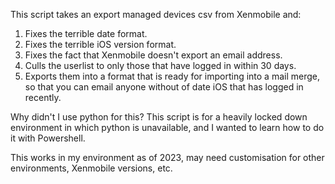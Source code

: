 This script takes an export managed devices csv from Xenmobile and:
1. Fixes the terrible date format.
2. Fixes the terrible iOS version format.
3. Fixes the fact that Xenmobile doesn't export an email address.
4. Culls the userlist to only those that have logged in within 30 days.
5. Exports them into a format that is ready for importing into a mail merge, so that you can email anyone without of date iOS that has logged in recently.

Why didn't I use python for this? This script is for a heavily locked down environment in which python is unavailable, and I wanted to learn how to do it with Powershell.

This works in my environment as of 2023, may need customisation for other environments, Xenmobile versions, etc.

